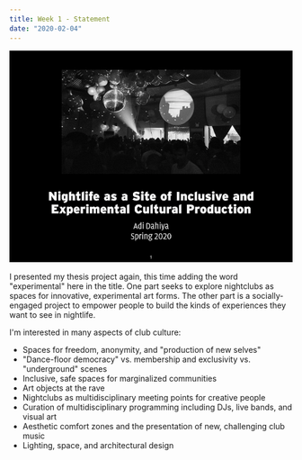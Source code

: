 ```yaml
---
title: Week 1 - Statement
date: "2020-02-04"
---
```


![slide-deck-1](slide-deck-1.png)

I presented my thesis project again, this time adding the word "experimental" here in the title. One part seeks to explore nightclubs as spaces for innovative, experimental art forms. The other part is a socially-engaged project to empower people to build the kinds of experiences they want to see in nightlife.

I'm interested in many aspects of club culture:

- Spaces for freedom, anonymity, and "production of new selves"
- "Dance-floor democracy" vs. membership and exclusivity vs. "underground" scenes
- Inclusive, safe spaces for marginalized communities
- Art objects at the rave
- Nightclubs as multidisciplinary meeting points for creative people
- Curation of multidisciplinary programming including DJs, live bands, and visual art
- Aesthetic comfort zones and the presentation of new, challenging club music
- Lighting, space, and architectural design
